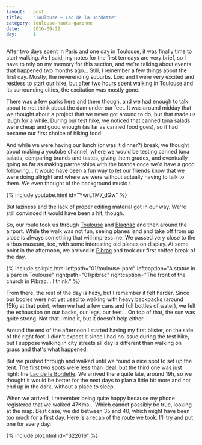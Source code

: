 ```yaml
---
layout:   post
title:    "Toulouse — Lac de la Bordette"
category: toulouse-haute-garonne
date:     2016-09-22
day:      1
---
```


After two days spent in [Paris](https://www.google.fr/maps/place/Paris/@48.8589507,2.2775172,12z/data=!3m1!4b1!4m5!3m4!1s0x47e66e1f06e2b70f:0x40b82c3688c9460!8m2!3d48.856614!4d2.3522219?hl=fr) and one day in [Toulouse](https://www.google.fr/maps/place/Toulouse/@43.6008029,1.3628011,12z/data=!3m1!4b1!4m5!3m4!1s0x12aebb6fec7552ff:0x406f69c2f411030!8m2!3d43.604652!4d1.444209?hl=fr), it was finally time to start walking. As I said, my notes for the first ten days are very brief, so I have to rely on my memory for this section, and we're talking about events that happened two months ago... Still, I remember a few things about the first day. Mostly, the neverending suburbs. Loïc and I were very excited and restless to start our hike, but after two hours spent walking in [Toulouse](https://www.google.fr/maps/place/Toulouse/@43.6008029,1.3628011,12z/data=!3m1!4b1!4m5!3m4!1s0x12aebb6fec7552ff:0x406f69c2f411030!8m2!3d43.604652!4d1.444209?hl=fr) and its surrounding cities, the excitation was mostly gone.

There was a few parks here and there though, and we had enough to talk about to not think about the dam under our feet. It was around midday that we thought about a project that we never got around to do, but that made us laugh for a while. During our test hike, we noticed that canned tuna salads were cheap and good enough (as far as canned food goes), so it had became our first choice of hiking food.

And while we were having our lunch (or was it dinner?) break, we thought about making a youtube channel, where we would be testing canned tuna salads, comparing brands and tastes, giving them grades, and eventually going as far as making partnerships with the brands once we'd have a good following... It would have been a fun way to let our friends know that we were doing allright and where we were without actually having to talk to them. We even thought of the background music :

{% include youtube.html id="YwrLTM7_dGw" %}

But laziness and the lack of proper editing material got in our way. We're still convinced it would have been a hit, though.

So, our route took us through [Toulouse](https://www.google.fr/maps/place/Toulouse/@43.6008029,1.3628011,12z/data=!3m1!4b1!4m5!3m4!1s0x12aebb6fec7552ff:0x406f69c2f411030!8m2!3d43.604652!4d1.444209?hl=fr) and [Blagnac](https://www.google.fr/maps/place/31700+Blagnac/@43.6410098,1.3420066,13z/data=!3m1!4b1!4m5!3m4!1s0x12aea5317078e255:0xfeb61ad68d97a759!8m2!3d43.635087!4d1.39703?hl=fr) and then around the airport. While the walk was not fun, seeing planes land and take off from up close is always something that will impress me. We passed very close to the airbus museum, too, with some interesting old planes on display. At some point in the afternoon, we arrived in [Pibrac](https://www.google.fr/maps/place/Pibrac/@43.6245503,1.2233496,13z/data=!3m1!4b1!4m5!3m4!1s0x12aeb21e6d1a173b:0xe9c03f78f2c62365!8m2!3d43.618937!4d1.283406?hl=fr) and took our first coffee break of the day.

{% include splitpic.html leftpath="01/toulouse-parc" leftcaption="A statue in a parc in Toulouse" rightpath="01/pibrac" rightcaption="The front of the church in Pibrac... I think." %}

From there, the rest of the day is hazy, but I remember it felt harder. Since our bodies were not yet used to walking with heavy backpacks (around 15Kg at that point, when we had a few cans and full bottles of water), we felt the exhaustion on our backs, our legs, our feet... On top of that, the sun was quite strong. Not that I mind it, but it doesn't help either.

Around the end of the afternoon I started having my first blister, on the side of the right foot. I didn't expect it since I had no issue during the test hike, but I suppose walking in city streets all day is different than walking on grass and that's what happened.

But we pushed through and walked until we found a nice spot to set up the tent. The first two spots were less than ideal, but the third one was just right: the [Lac de la Bordette](https://www.google.com/maps/place/Lac+de+la+Bordette/@43.6400999,1.2262408,17z/data=!3m1!4b1!4m5!3m4!1s0x12aead5cd03552a3:0xc1091275eb17b56c!8m2!3d43.6404025!4d1.2282063?hl=en). We arrived there quite late, around 19h, so we thought it would be better for the next days to plan a little bit more and not end up in the dark, without a place to sleep.

When we arrived, I remember being quite happy because my phone registered that we walked 47Kms... Which cannot possibly be true, looking at the map. Best case, we did between 35 and 40, which might have been too much for a first day. Here is a recap of the route we took. I'll try and put one for every day.

{% include plot.html id="322616" %}
